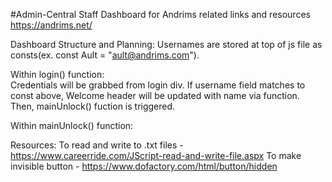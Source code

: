 #Admin-Central
Staff Dashboard for Andrims related links and resources
https://andrims.net/

Dashboard Structure and Planning:
Usernames are stored at top of js file as consts(ex. const Ault = "ault@andrims.com"). 

Within login() function:    
Credentials will be grabbed from login div. If username field matches to const above, Welcome header will be updated with name via function. Then, mainUnlock() fuction is triggered.

Within mainUnlock() function:

Resources:
To read and write to .txt files - https://www.careerride.com/JScript-read-and-write-file.aspx
To make invisible button - https://www.dofactory.com/html/button/hidden
